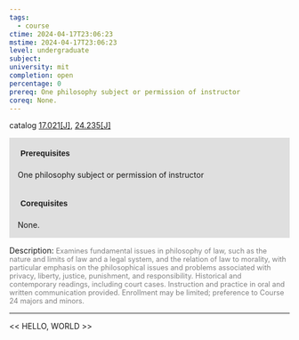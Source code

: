 ```yaml
---
tags:
  - course
ctime: 2024-04-17T23:06:23
mstime: 2024-04-17T23:06:23
level: undergraduate
subject: 
university: mit
completion: open
percentage: 0
prereq: One philosophy subject or permission of instructor
coreq: None.
---
```


catalog [17.021[J]](http://student.mit.edu/catalog/m17a.html#17.021), [24.235[J]](http://student.mit.edu/catalog/m24a.html#24.235)

<span style="display: block; padding: 15px; background-color: rgb(100, 100, 100, 0.2);"><font id="m_prereq1541_0" style="display: block; font-family: Arial, sans-serif; font-weight: bold; padding: 5px">Prerequisites</font><br><span id="prereq1541_0">One philosophy subject or permission of instructor</span></span>
<span style="display: block; padding: 15px; background-color: rgb(100, 100, 100, 0.2);"><font id="m_coreq1541_0" style="display: block; font-family: Arial, sans-serif; font-weight: bold; padding: 5px">Corequisites</font><br><span id="coreq1541_0">None.</span></span>

<font style="">Description:</font>
<font style="color: grey; font-size: 0.8rem;">Examines fundamental issues in philosophy of law, such as the nature and limits of law and a legal system, and the relation of law to morality, with particular emphasis on the philosophical issues and problems associated with privacy, liberty, justice, punishment, and responsibility. Historical and contemporary readings, including court cases. Instruction and practice in oral and written communication provided. Enrollment may be limited; preference to Course 24 majors and minors.</font>



---

<< HELLO, WORLD >>
